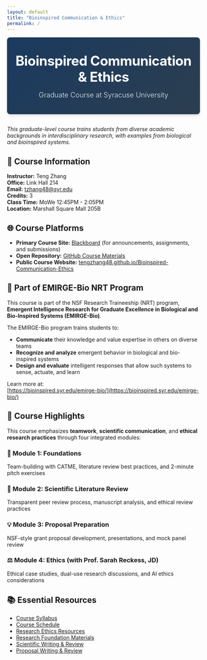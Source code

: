 ```yaml
---
layout: default
title: "Bioinspired Communication & Ethics"
permalink: /
---
```


<div style="background: linear-gradient(135deg, #1a3a5f 0%, #2c3e50 100%); color: white; padding: 40px 20px; border-radius: 8px; margin-bottom: 30px; text-align: center; box-shadow: 0 4px 6px rgba(0,0,0,0.1);">
  <h1 style="margin: 0; font-size: 2.5em; letter-spacing: -0.5px;">Bioinspired Communication & Ethics</h1>
  <p style="font-size: 1.3em; opacity: 0.9; max-width: 800px; margin: 15px auto 0; font-weight: 300;">Graduate Course at Syracuse University</p>
</div>

*This graduate-level course trains students from diverse academic backgrounds in interdisciplinary research, with examples from biological and bioinspired systems.*

## 📌 Course Information

**Instructor:** Teng Zhang  
**Office:** Link Hall 214  
**Email:** [tzhang48@syr.edu](mailto:tzhang48@syr.edu)  
**Credits:** 3  
**Class Time:** MoWe 12:45PM - 2:05PM  
**Location:** Marshall Square Mall 205B

## 🌐 Course Platforms

- **Primary Course Site:** [Blackboard](https://blackboard.syr.edu/) (for announcements, assignments, and submissions)
- **Open Repository:** [GitHub Course Materials](https://github.com/tengzhang48/Bioinspired-Communication-Ethics)
- **Public Course Website:** [tengzhang48.github.io/Bioinspired-Communication-Ethics](https://tengzhang48.github.io/Bioinspired-Communication-Ethics/)

## 🔷 Part of EMIRGE-Bio NRT Program

This course is part of the NSF Research Traineeship (NRT) program,  
**Emergent Intelligence Research for Graduate Excellence in Biological and Bio-Inspired Systems (EMIRGE-Bio)**.

The EMIRGE-Bio program trains students to:
- **Communicate** their knowledge and value expertise in others on diverse teams
- **Recognize and analyze** emergent behavior in biological and bio-inspired systems
- **Design and evaluate** intelligent responses that allow such systems to sense, actuate, and learn

Learn more at:  
[https://bioinspired.syr.edu/emirge-bio/](https://bioinspired.syr.edu/emirge-bio/)

## 🎯 Course Highlights

This course emphasizes **teamwork**, **scientific communication**, and **ethical research practices** through four integrated modules:

### 🧩 Module 1: Foundations
Team-building with CATME, literature review best practices, and 2-minute pitch exercises

### 📝 Module 2: Scientific Literature Review
Transparent peer review process, manuscript analysis, and ethical review practices

### 💡 Module 3: Proposal Preparation
NSF-style grant proposal development, presentations, and mock panel review

### ⚖️ Module 4: Ethics (with Prof. Sarah Reckess, JD)
Ethical case studies, dual-use research discussions, and AI ethics considerations

## 📚 Essential Resources

- [Course Syllabus](syllabus)
- [Course Schedule](schedule)
- [Research Ethics Resources](modules/ethics)
- [Research Foundation Materials](modules/foundation)
- [Scientific Writing & Review](modules/paper)
- [Proposal Writing & Review](modules/proposal)
